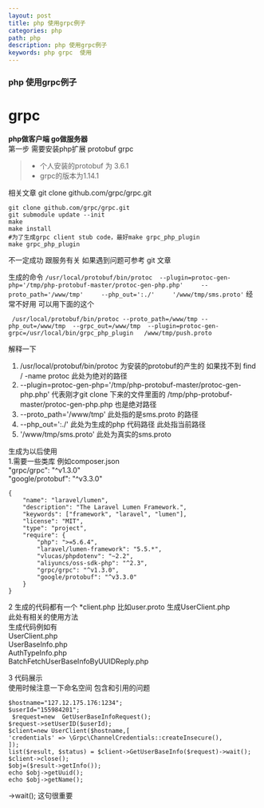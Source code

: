 ```yaml
---
layout: post
title: php 使用grpc例子
categories: php
path: php
description: php 使用grpc例子
keywords: php grpc  使用
---
```


###  php 使用grpc例子

# grpc  # 
 **php做客户端 go做服务器**  
第一步 需要安装php扩展 protobuf  grpc  
> - 个人安装的protobuf 为 3.6.1  
> - grpc的版本为1.14.1

相关文章  git clone github.com/grpc/grpc.git

    git clone github.com/grpc/grpc.git
    git submodule update --init
    make
    make install
    #为了生成grpc client stub code，最好make grpc_php_plugin
    make grpc_php_plugin

不一定成功 跟服务有关 如果遇到问题可参考 git 文章

生成的命令
 `/usr/local/protobuf/bin/protoc  --plugin=protoc-gen-php='/tmp/php-protobuf-master/protoc-gen-php.php'     --proto_path='/www/tmp'     --php_out=':./'     '/www/tmp/sms.proto'`   经常不好用 可以用下面的这个 

`  /usr/local/protobuf/bin/protoc --proto_path=/www/tmp --php_out=/www/tmp  --grpc_out=/www/tmp 
 --plugin=protoc-gen-grpc=/usr/local/bin/grpc_php_plugin   /www/tmp/push.proto
`

解释一下  
1.  /usr/local/protobuf/bin/protoc  为安装的protobuf的产生的 如果找不到 find / -name protoc   此处为绝对的路径  
2. --plugin=protoc-gen-php='/tmp/php-protobuf-master/protoc-gen-php.php'   代表刚才git clone 下来的文件里面的 /tmp/php-protobuf-master/protoc-gen-php.php  也是绝对路径  
3. --proto_path='/www/tmp'    此处指的是sms.proto 的路径  
4. --php_out=':./'  此处为生成的php 代码路径 此处指当前路径  
5.  '/www/tmp/sms.proto'  此处为真实的sms.proto


生成为以后使用   
1.需要一些类库 例如composer.json   
   "grpc/grpc": "^v1.3.0"  
    "google/protobuf": "^v3.3.0"
    
	{
	    "name": "laravel/lumen",
	    "description": "The Laravel Lumen Framework.",
	    "keywords": ["framework", "laravel", "lumen"],
	    "license": "MIT",
	    "type": "project",
	    "require": {
	        "php": ">=5.6.4",
	        "laravel/lumen-framework": "5.5.*",
	        "vlucas/phpdotenv": "~2.2",
	        "aliyuncs/oss-sdk-php": "^2.3",
	        "grpc/grpc": "^v1.3.0",
	        "google/protobuf": "^v3.3.0"
	    }
	} 

2 生成的代码都有一个 *client.php 比如user.proto 生成UserClient.php   
  此处有相关的使用方法  
  生成代码例如有  
  UserClient.php  
  UserBaseInfo.php  
  AuthTypeInfo.php  
  BatchFetchUserBaseInfoByUUIDReply.php
  

3 代码展示  
  使用时候注意一下命名空间 包含和引用的问题

    $hostname="127.12.175.176:1234";
    $userId="155984201";
     $request=new  GetUserBaseInfoRequest();
    $request->setUserID($userId);
    $client=new UserClient($hostname,[
    'credentials' => \Grpc\ChannelCredentials::createInsecure(),
    ]);
    list($result, $status) = $client->GetUserBaseInfo($request)->wait();
    $client->close();
    $obj=($result->getInfo());
    echo $obj->getUuid();
    echo $obj->getName();

->wait(); 这句很重要

